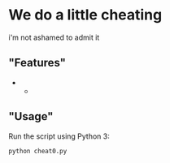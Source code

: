 # We do a little cheating

i'm not ashamed to admit it

## "Features"

- -

## "Usage"

Run the script using Python 3:

```bash
python cheat0.py